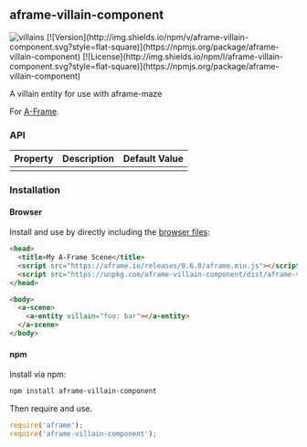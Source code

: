 ## aframe-villain-component
<img src="villains.gif" alt="villains"  />
[![Version](http://img.shields.io/npm/v/aframe-villain-component.svg?style=flat-square)](https://npmjs.org/package/aframe-villain-component)
[![License](http://img.shields.io/npm/l/aframe-villain-component.svg?style=flat-square)](https://npmjs.org/package/aframe-villain-component)

A villain entity for use with aframe-maze

For [A-Frame](https://aframe.io).

### API

| Property | Description | Default Value |
| -------- | ----------- | ------------- |
|          |             |               |

### Installation

#### Browser

Install and use by directly including the [browser files](dist):

```html
<head>
  <title>My A-Frame Scene</title>
  <script src="https://aframe.io/releases/0.6.0/aframe.min.js"></script>
  <script src="https://unpkg.com/aframe-villain-component/dist/aframe-villain-component.min.js"></script>
</head>

<body>
  <a-scene>
    <a-entity villain="foo: bar"></a-entity>
  </a-scene>
</body>
```

<!-- If component is accepted to the Registry, uncomment this. -->
<!--
Or with [angle](https://npmjs.com/package/angle/), you can install the proper
version of the component straight into your HTML file, respective to your
version of A-Frame:

```sh
angle install aframe-villain-component
```
-->

#### npm

Install via npm:

```bash
npm install aframe-villain-component
```

Then require and use.

```js
require('aframe');
require('aframe-villain-component');
```
